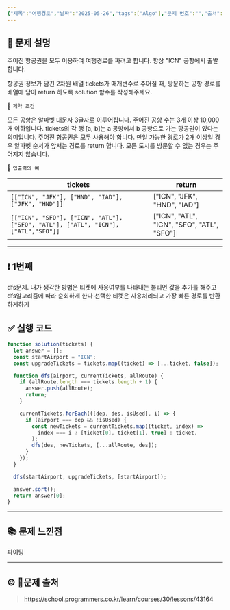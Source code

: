 ```yaml
---
{"제목":"여행경로","날짜":"2025-05-26","tags":["Algo"],"문제 번호":"","출처":"https://school.programmers.co.kr/learn/courses/30/lessons/43164","dg-publish":true,"permalink":"/공부/Algo/그래프/여행경로/","dgPassFrontmatter":true,"created":"2025-05-26T21:21:28.843+09:00","updated":"2025-05-26T21:37:32.050+09:00"}
---
```


## 📔 문제 설명

주어진 항공권을 모두 이용하여 여행경로를 짜려고 합니다. 항상 "ICN" 공항에서 출발합니다.

항공권 정보가 담긴 2차원 배열 tickets가 매개변수로 주어질 때, 방문하는 공항 경로를 배열에 담아 return 하도록 solution 함수를 작성해주세요.

📓 `제약 조건`

모든 공항은 알파벳 대문자 3글자로 이루어집니다.
주어진 공항 수는 3개 이상 10,000개 이하입니다.
tickets의 각 행 [a, b]는 a 공항에서 b 공항으로 가는 항공권이 있다는 의미입니다.
주어진 항공권은 모두 사용해야 합니다.
만일 가능한 경로가 2개 이상일 경우 알파벳 순서가 앞서는 경로를 return 합니다.
모든 도시를 방문할 수 없는 경우는 주어지지 않습니다.

📓 `입출력의 예`

| tickets                                                                           | return                                     |
| --------------------------------------------------------------------------------- | ------------------------------------------ |
| `[["ICN", "JFK"], ["HND", "IAD"], ["JFK", "HND"]]`                                | ["ICN", "JFK", "HND", "IAD"]               |
| `[["ICN", "SFO"], ["ICN", "ATL"], ["SFO", "ATL"], ["ATL", "ICN"], ["ATL","SFO"]]` | ["ICN", "ATL", "ICN", "SFO", "ATL", "SFO"] |

---
## ❗ 1번째

dfs문제. 내가 생각한 방법은 티켓에 사용여부를 나타내는 불리언 값을 추가를 해주고 dfs알고리즘에 따라 순회하게 한다 선택한 티켓은 사용처리되고 가장 빠른 경로를 반환하게하기
<br>
## ✅ 실행 코드
```js
function solution(tickets) {
  let answer = [];
  const startAirport = "ICN";
  const upgradeTickets = tickets.map((ticket) => [...ticket, false]);

  function dfs(airport, currentTickets, allRoute) {
    if (allRoute.length === tickets.length + 1) {
      answer.push(allRoute);
      return;
    }

    currentTickets.forEach(([dep, des, isUsed], i) => {
      if (airport === dep && !isUsed) {
        const newTickets = currentTickets.map((ticket, index) =>
          index === i ? [ticket[0], ticket[1], true] : ticket,
        );
        dfs(des, newTickets, [...allRoute, des]);
      }
    });
  }

  dfs(startAirport, upgradeTickets, [startAirport]);

  answer.sort();
  return answer[0];
}
```
---
## 📚 문제 느낀점

파이팅

---
## © 문제 출처

> https://school.programmers.co.kr/learn/courses/30/lessons/43164
